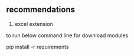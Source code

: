## recommendations

1. excel extension

to run below command line for download modules

pip install -r requirements